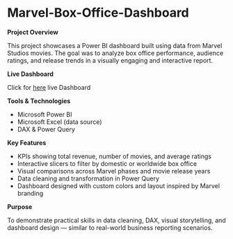 # Marvel-Box-Office-Dashboard
**Project Overview**

This project showcases a Power BI dashboard built using data from Marvel Studios movies. The goal was to analyze box office performance, audience ratings, and release trends in a visually engaging and interactive report.

**Live Dashboard**

Click for [here](https://app.powerbi.com/view?r=eyJrIjoiZjcyM2VlODYtMzM0My00ZWFmLWI4YzUtMTUwZmExNjgwYzc4IiwidCI6ImM2ZTU0OWIzLTVmNDUtNDAzMi1hYWU5LWQ0MjQ0ZGM1YjJjNCJ9) live Dashboard

**Tools & Technologies**

-	Microsoft Power BI
-	Microsoft Excel (data source)
-	DAX & Power Query

**Key Features**

-	KPIs showing total revenue, number of movies, and average ratings
- Interactive slicers to filter by domestic or worldwide box office
- Visual comparisons across Marvel phases and movie release years
- Data cleaning and transformation in Power Query
- Dashboard designed with custom colors and layout inspired by Marvel branding

**Purpose**

To demonstrate practical skills in data cleaning, DAX, visual storytelling, and dashboard design — similar to real-world business reporting scenarios.
